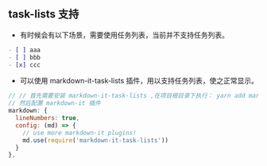 ## task-lists 支持
+ 有时候会有以下场景，需要使用任务列表，当前并不支持任务列表。
``` md
- [ ] aaa
- [ ] bbb
- [x] ccc
```
+ 可以使用 markdown-it-task-lists 插件，用以支持任务列表，使之正常显示。
``` js
// // 首先需要安装 markdown-it-task-lists ,在项目根目录下执行： yarn add markdown-it-task-lists
// 然后配置 markdown-it 插件
markdown: {
  lineNumbers: true,
  config: (md) => {
    // use more markdown-it plugins!
    md.use(require('markdown-it-task-lists'))
  }
},
```